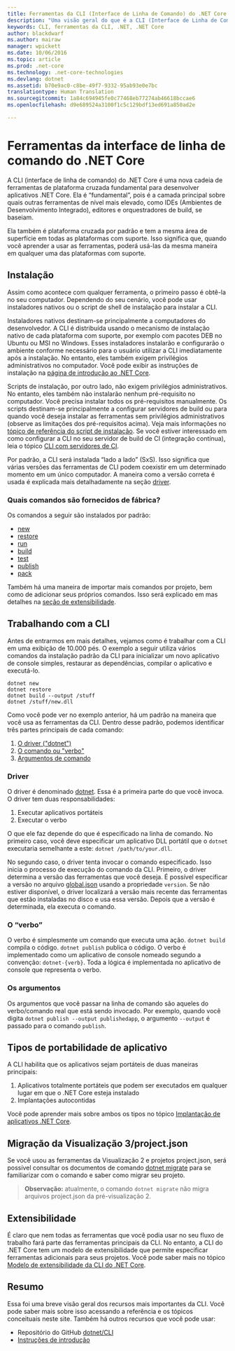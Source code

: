 ```yaml
---
title: Ferramentas da CLI (Interface de Linha de Comando) do .NET Core
description: "Uma visão geral do que é a CLI (Interface de Linha de Comando) e seus principais recursos"
keywords: CLI, ferramentas da CLI, .NET, .NET Core
author: blackdwarf
ms.author: mairaw
manager: wpickett
ms.date: 10/06/2016
ms.topic: article
ms.prod: .net-core
ms.technology: .net-core-technologies
ms.devlang: dotnet
ms.assetid: b70e9ac0-c8be-49f7-9332-95ab93e0e7bc
translationtype: Human Translation
ms.sourcegitcommit: 1a84c694945fe0c77468eb77274ab46618bccae6
ms.openlocfilehash: d9e689524a3100f1c5c129bdf13ed691a850ad2e

---
```


# <a name="net-core-command-line-interface-tools"></a>Ferramentas da interface de linha de comando do .NET Core

A CLI (interface de linha de comando) do .NET Core é uma nova cadeia de ferramentas de plataforma cruzada fundamental para desenvolver aplicativos .NET Core. Ela é “fundamental”, pois é a camada principal sobre quais outras ferramentas de nível mais elevado, como IDEs (Ambientes de Desenvolvimento Integrado), editores e orquestradores de build, se baseiam. 

Ela também é plataforma cruzada por padrão e tem a mesma área de superfície em todas as plataformas com suporte. Isso significa que, quando você aprender a usar as ferramentas, poderá usá-las da mesma maneira em qualquer uma das plataformas com suporte. 

## <a name="installation"></a>Instalação
Assim como acontece com qualquer ferramenta, o primeiro passo é obtê-la no seu computador. Dependendo do seu cenário, você pode usar instaladores nativos ou o script de shell de instalação para instalar a CLI.

Instaladores nativos destinam-se principalmente a computadores do desenvolvedor. A CLI é distribuída usando o mecanismo de instalação nativo de cada plataforma com suporte, por exemplo com pacotes DEB no Ubuntu ou MSI no Windows. Esses instaladores instalarão e configurarão o ambiente conforme necessário para o usuário utilizar a CLI imediatamente após a instalação. No entanto, eles também exigem privilégios administrativos no computador. Você pode exibir as instruções de instalação na [página de introdução ao .NET Core](https://aka.ms/dotnetcoregs).

Scripts de instalação, por outro lado, não exigem privilégios administrativos. No entanto, eles também não instalarão nenhum pré-requisito no computador. Você precisa instalar todos os pré-requisitos manualmente. Os scripts destinam-se principalmente a configurar servidores de build ou para quando você deseja instalar as ferramentas sem privilégios administrativos (observe as limitações dos pré-requisitos acima). Veja mais informações no [tópico de referência do script de instalação](dotnet-install-script.md). Se você estiver interessado em como configurar a CLI no seu servidor de build de CI (integração contínua), leia o tópico [CLI com servidores de CI](using-ci-with-cli.md). 

Por padrão, a CLI será instalada “lado a lado” (SxS). Isso significa que várias versões das ferramentas de CLI podem coexistir em um determinado momento em um único computador. A maneira como a versão correta é usada é explicada mais detalhadamente na seção [driver](#driver). 

### <a name="what-commands-come-in-the-box"></a>Quais comandos são fornecidos de fábrica?
Os comandos a seguir são instalados por padrão:

* [new](dotnet-new.md)
* [restore](dotnet-restore.md)
* [run](dotnet-run.md)
* [build](dotnet-build.md)
* [test](dotnet-test.md)
* [publish](dotnet-publish.md)
* [pack](dotnet-pack.md)

Também há uma maneira de importar mais comandos por projeto, bem como de adicionar seus próprios comandos. Isso será explicado em mas detalhes na [seção de extensibilidade](#extensibility). 

## <a name="working-with-the-cli"></a>Trabalhando com a CLI

Antes de entrarmos em mais detalhes, vejamos como é trabalhar com a CLI em uma exibição de 10.000 pés. O exemplo a seguir utiliza vários comandos da instalação padrão da CLI para inicializar um novo aplicativo de console simples, restaurar as dependências, compilar o aplicativo e executá-lo. 

```console
dotnet new
dotnet restore
dotnet build --output /stuff
dotnet /stuff/new.dll
```

Como você pode ver no exemplo anterior, há um padrão na maneira que você usa as ferramentas da CLI. Dentro desse padrão, podemos identificar três partes principais de cada comando:

1. [O driver ("dotnet")](#driver)
2. [O comando ou "verbo"](#the-verb)
3. [Argumentos de comando](#the-arguments)

### <a name="driver"></a>Driver
O driver é denominado [dotnet](dotnet.md). Essa é a primeira parte do que você invoca. O driver tem duas responsabilidades:

1. Executar aplicativos portáteis
2. Executar o verbo

O que ele faz depende do que é especificado na linha de comando. No primeiro caso, você deve especificar um aplicativo DLL portátil que o `dotnet` executaria semelhante a este: `dotnet /path/to/your.dll`. 

No segundo caso, o driver tenta invocar o comando especificado. Isso inicia o processo de execução do comando da CLI. Primeiro, o driver determina a versão das ferramentas que você deseja. É possível especificar a versão no arquivo [global.json](global-json.md) usando a propriedade `version`. Se não estiver disponível, o driver localizará a versão mais recente das ferramentas que estão instaladas no disco e usa essa versão. Depois que a versão é determinada, ela executa o comando. 

### <a name="the-verb"></a>O “verbo”
O verbo é simplesmente um comando que executa uma ação. `dotnet build` compila o código. `dotnet publish` publica o código. O verbo é implementado como um aplicativo de console nomeado segundo a convenção: `dotnet-{verb}`. Toda a lógica é implementada no aplicativo de console que representa o verbo. 

### <a name="the-arguments"></a>Os argumentos
Os argumentos que você passar na linha de comando são aqueles do verbo/comando real que está sendo invocado. Por exemplo, quando você digita `dotnet publish --output publishedapp`, o argumento `--output` é passado para o comando `publish`. 

## <a name="types-of-application-portability"></a>Tipos de portabilidade de aplicativo
A CLI habilita que os aplicativos sejam portáteis de duas maneiras principais:

1. Aplicativos totalmente portáteis que podem ser executados em qualquer lugar em que o .NET Core esteja instalado
2. Implantações autocontidas

Você pode aprender mais sobre ambos os tipos no tópico [Implantação de aplicativos .NET Core](../deploying/index.md). 

## <a name="migration-from-preview-3projectjson"></a>Migração da Visualização 3/project.json
Se você usou as ferramentas da Visualização 2 e projetos project.json, será possível consultar os documentos de comando [dotnet migrate](dotnet-migrate.md) para se familiarizar com o comando e saber como migrar seu projeto. 

> **Observação:** atualmente, o comando `dotnet migrate` não migra arquivos project.json da pré-visualização 2. 

## <a name="extensibility"></a>Extensibilidade
É claro que nem todas as ferramentas que você podia usar no seu fluxo de trabalho fará parte das ferramentas principais da CLI. No entanto, a CLI do .NET Core tem um modelo de extensibilidade que permite especificar ferramentas adicionais para seus projetos. Você pode saber mais no tópico [Modelo de extensibilidade da CLI do .NET Core](extensibility.md).

## <a name="summary"></a>Resumo
Essa foi uma breve visão geral dos recursos mais importantes da CLI. Você pode saber mais sobre isso acessando a referência e os tópicos conceituais neste site. Também há outros recursos que você pode usar:
* Repositório do GitHub [dotnet/CLI](https://github.com/dotnet/cli/)
* [Instruções de introdução](https://aka.ms/dotnetcoregs/)



<!--HONumber=Nov16_HO3-->



